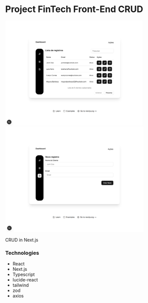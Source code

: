 # Project FinTech Front-End CRUD

<div>
  <img src="public\images\CRUD NEXT.png" height="335px" />
  <img src="public\images\CRUD NEXT 1.png" height="335px" />
</div>

CRUD in Next.js

### Technologies

<ul>
  <li>React </li>
  <li>Next.js</li>
  <li>Typescript</li>
  <li>lucide-react</li>
  <li>tailwind</li>
  <li>zod</li>
  <li>axios</li>
</ul>
